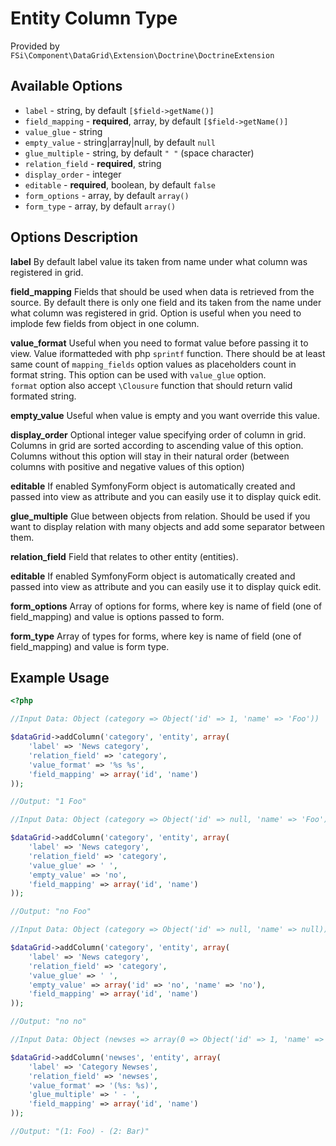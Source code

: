 # Entity Column Type #

Provided by ``FSi\Component\DataGrid\Extension\Doctrine\DoctrineExtension``

## Available Options ##

* ``label`` - string, by default ``[$field->getName()]``
* ``field_mapping`` - **required**, array, by default ``[$field->getName()]``
* ``value_glue`` - string
* ``empty_value`` - string|array|null, by default ``null``
* ``glue_multiple`` - string, by default ``" "`` (space character)
* ``relation_field`` - **required**, string
* ``display_order`` - integer
* ``editable`` - **required**, boolean, by default ``false``
* ``form_options`` - array, by default ``array()``
* ``form_type`` - array, by default ``array()``

## Options Description ##

**label** By default label value its taken from name under what column was registered in grid.

**field_mapping** Fields that should be used when data is retrieved from the source. By default there is only one 
field and its taken from the name under what column was registered in grid.
Option is useful when you need to implode few fields from object in one column.

**value_format** Useful when you need to format value before passing it to view. Value iformatteded with php ``sprintf`` function. There should be at least same count of ``mapping_fields`` option
values as placeholders count in format string. This option can be used with ``value_glue`` option.  
``format`` option also accept ``\Clousure`` function that should return valid formated string. 

**empty_value** Useful when value is empty and you want override this value.

**display_order** Optional integer value specifying order of column in grid. Columns in grid are sorted according
  to ascending value of this option. Columns without this option will stay in their natural order (between columns with
  positive and negative values of this option)  

**editable** If enabled SymfonyForm object is automatically created and passed into view as attribute and you can easily use it to display quick edit.

**glue_multiple** Glue between objects from relation. Should be used if you want to display relation with many objects and add some separator between them.

**relation_field** Field that relates to other entity (entities).

**editable** If enabled SymfonyForm object is automatically created and passed into view as attribute and you can easily use it to display quick edit.

**form_options** Array of options for forms, where key is name of field (one of field_mapping) and value is 
options passed to form.

**form_type** Array of types for forms, where key is name of field (one of field_mapping) and value is form type.

## Example Usage ##

``` php
<?php

//Input Data: Object (category => Object('id' => 1, 'name' => 'Foo'))

$dataGrid->addColumn('category', 'entity', array(
    'label' => 'News category',
    'relation_field' => 'category',
    'value_format' => '%s %s',
    'field_mapping' => array('id', 'name')
));

//Output: "1 Foo"

//Input Data: Object (category => Object('id' => null, 'name' => 'Foo'))

$dataGrid->addColumn('category', 'entity', array(
    'label' => 'News category',
    'relation_field' => 'category',
    'value_glue' => ' ',
    'empty_value' => 'no',
    'field_mapping' => array('id', 'name')
));

//Output: "no Foo"

//Input Data: Object (category => Object('id' => null, 'name' => null))

$dataGrid->addColumn('category', 'entity', array(
    'label' => 'News category',
    'relation_field' => 'category',
    'value_glue' => ' ',
    'empty_value' => array('id' => 'no', 'name' => 'no'),
    'field_mapping' => array('id', 'name')
));

//Output: "no no"

//Input Data: Object (newses => array(0 => Object('id' => 1, 'name' => 'Foo'), 1 => Object('id' => 2, 'name' => 'Bar')))

$dataGrid->addColumn('newses', 'entity', array(
    'label' => 'Category Newses',
    'relation_field' => 'newses',
    'value_format' => '(%s: %s)',
    'glue_multiple' => ' - ',
    'field_mapping' => array('id', 'name')
));

//Output: "(1: Foo) - (2: Bar)"
```